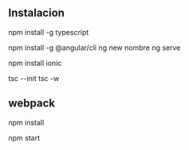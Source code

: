 

## Instalacion

npm install -g typescript

npm install -g @angular/cli
ng new nombre
ng serve 

npm install ionic



tsc --init 
tsc -w


## webpack

npm install

npm start


